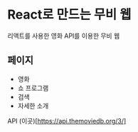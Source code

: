 React로 만드는 무비 웹
=


리액트를 사용한 영화 API를 이용한 무비 웹


페이지
-
- 영화
- 쇼 프로그램
- 검색
- 자세한 소개

API
(이곳)[https://api.themoviedb.org/3/]


